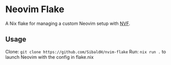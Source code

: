 # Neovim Flake

A Nix flake for managing a custom Neovim setup with [NVF](https://github.com/NotAShelf/nvf).

## Usage
Clone: `git clone https://github.com/SibaldH/nvim-flake`
Run: `nix run .` to launch Neovim with the config in flake.nix
